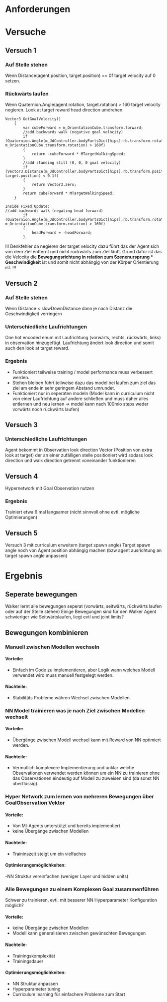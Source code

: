 # Anforderungen


# Versuche
## Versuch 1
### Auf Stelle stehen
Wenn Distance(agent.position, target.position) == 0f target velocity auf 0 setzen.

### Rückwärts laufen
Wenn Quaternion.Angle(agent.rotation, target.rotation) > 160 target velocity negieren.
Look at target reward head direction umdrehen.

```
Vector3 GetGoalVelocity()
    {
        var cubeForward = m_OrientationCube.transform.forward;
        //add backwards walk (negative goal velocity)
        if (Quaternion.Angle(m_JdController.bodyPartsDict[hips].rb.transform.rotation, m_OrientationCube.transform.rotation) > 160f)
        {
            return -cubeForward * MTargetWalkingSpeed;
        }
        //add standing still (0, 0, 0 goal velocity)
        if (Vector3.Distance(m_JdController.bodyPartsDict[hips].rb.transform.position, target.position) < 0.1f)
        {
            return Vector3.zero;
        }
        return cubeForward * MTargetWalkingSpeed;
    }
    
Inside Fixed Update:
//add backwards walk (negating head forward)
        if (Quaternion.Angle(m_JdController.bodyPartsDict[hips].rb.transform.rotation, m_OrientationCube.transform.rotation) > 160f)
        {
            headForward = -headForward;
        }
```

!!! Denkfehler da negieren der target velocity dazu führt das der Agent sich von dem Ziel entfernt und nicht rückwärts zum Ziel läuft. Grund dafür ist das die Velocity die **Bewegungsrichtung in relation zum Szenenursprung * Geschwindigkeit** ist und somit nicht abhängig von der Körper Orientierung ist.
!!!

## Versuch 2
### Auf Stelle stehen
Wenn Distance < slowDownDistance dann je nach Distanz die Geschwindigkeit verringern

### Unterschiedliche Laufrichtungen
One hot encoded enum mit Laufrichtung (vorwärts, rechts, rückwärts, links) in observation hinzugefügt.
Laufrichtung ändert look direction und somit auch den look at target reward.

### Ergebnis
- Funktioniert teilweise training / model performance muss verbessert werden.
- Stehen bleiben führt teilweise dazu das model bei laufen zum ziel das ziel am ende in sehr geringem Abstand umrundet.
- Funktioniert nur in seperaten modeln (Model kann in curriculum nicht von einer Laufrichtung auf andere schließen und muss daher alles entlernen und neu lernen -> model kann nach 100mio steps weder vorwärts noch rückwärts laufen)

## Versuch 3
### Unterschiedliche Laufrichtungen
Agent bekommt in Observation look direction Vector (Position von extra look at target) der an einer zufälligen stelle positioniert wird sodass look direction und walk direction getrennt voneinander funktionieren

## Versuch 4
Hypernetwork mit Goal Observation nutzen

### Ergebnis
Trainiert etwa 6 mal langsamer (nicht sinnvoll ohne evtl. mögliche Optimierungen)

## Versuch 5
Versuch 3 mit curriculum erweitern (target spawn angle)
Target spawn angle noch von Agent position abhängig machen (bzw agent ausrichtung an target spawn angle anpassen)

# Ergebnis
## Seperate bewegungen
Walker lernt alle bewegungen seperat (vorwärts, seitwärts, rückwärts laufen oder auf der Stelle stehen)
Einige Bewegungen sind für den Walker Agent schwieriger wie Seitwärtslaufen, liegt evtl und joint limits?

## Bewegungen kombinieren
### Manuell zwischen Modellen wechseln
#### Vorteile: 
- Einfach im Code zu implementieren, aber Logik wann welches Modell verwendet wird muss manuell festgelegt werden.
#### Nachteile:
- Stabilitäts Probleme währen Wechsel zwischen Modellen.
### NN Model trainieren was je nach Ziel zwischen Modellen wechselt
#### Vorteile:
- Übergänge zwischen Modell wechsel kann mit Reward von NN optimiert werden.
#### Nachteile:
- Vermutlich komplexere Implementierung und unklar welche Observationen verwendet werden können um ein NN zu trainieren ohne das Observationen eindeutig auf Modell zu zuweisen sind (da sonst NN überflüssig).
### Hyper Network zum lernen von mehreren Bewegungen über GoalObservation Vektor
#### Vorteile:
- Von Ml-Agents unterstützt und bereits implementiert
- keine Übergänge zwischen Modellen
#### Nachteile:
- Traininszeit steigt um ein vielfaches
#### Optimierungsmöglichkeiten:
-NN Struktur vereinfachen (weniger Layer und hidden units)
### Alle Bewegungen zu einem Komplexen Goal zusammenführen
Schwer zu trainieren, evtl. mit besserer NN Hyperparameter Konfiguration möglich?
#### Vorteile:
- keine Übergänge zwischen Modellen
- Modell kann generalisieren zwischen gewünschten Bewegungen
#### Nachteile:
- Trainingskomplexität
- Trainingsdauer
#### Optimierungsmöglichkeiten:
- NN Struktur anpassen
- Hyperparameter tuning
- Curriculum learning für einfachere Probleme zum Start